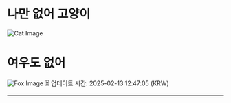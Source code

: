 
# 나만 없어 고양이

![Cat Image](https://cdn2.thecatapi.com/images/5sp.jpg)

# 여우도 없어
![Fox Image](https://randomfox.ca/images/43.jpg)
⏳ 업데이트 시간: 2025-02-13 12:47:05 (KRW)

---
